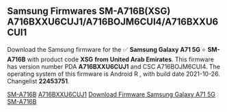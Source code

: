<h2>Samsung Firmwares SM-A716B(XSG) A716BXXU6CUJ1/A716BOJM6CUI4/A716BXXU6CUI1</h2>
Download the Samsung firmware for the ✅ <strong>Samsung Galaxy A71 5G </strong> ⭐ <strong>SM-A716B</strong> with product code <strong>XSG</strong> <strong> from United Arab Emirates</strong>. This firmware has version number PDA <strong>A716BXXU6CUJ1</strong> and CSC A716BOJM6CUI4. The operating system of this firmware is Android R , with build date 2021-10-26. Changelist <strong>22453751</strong>.


[SM-A716B](https://samfirm.shop/samsung/model/SM-A716B)
[A716BXXU6CUJ1](https://samfirm.shop/samsung/pda/A716BXXU6CUJ1)
[Download Firmware Samsung Galaxy A71 5G SM-A716B](https://samfirm.shop/samsung/firmware/468557)
